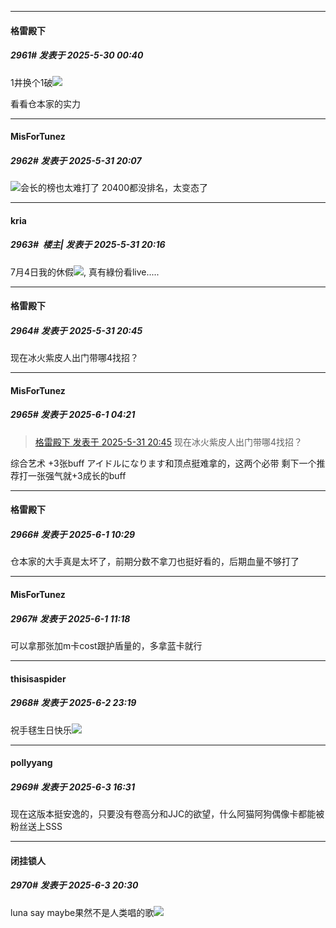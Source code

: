 ﻿
*****

####  格雷殿下  
##### 2961#       发表于 2025-5-30 00:40

1井换个1破<img src="https://static.stage1st.com/image/smiley/face2017/125.png" referrerpolicy="no-referrer">

看看仓本家的实力


*****

####  MisForTunez  
##### 2962#       发表于 2025-5-31 20:07

<img src="https://static.stage1st.com/image/smiley/face2017/103.png" referrerpolicy="no-referrer">会长的榜也太难打了
20400都没排名，太变态了


*****

####  kria  
##### 2963#         楼主| 发表于 2025-5-31 20:16

7月4日我的休假<img src="https://static.stage1st.com/image/smiley/face2017/044.png">, 真有綠份看live.....


*****

####  格雷殿下  
##### 2964#       发表于 2025-5-31 20:45

现在冰火紫皮人出门带哪4找招？


*****

####  MisForTunez  
##### 2965#       发表于 2025-6-1 04:21

<blockquote><a href="httphttps://stage1st.com/2b/forum.php?mod=redirect&amp;goto=findpost&amp;pid=67870803&amp;ptid=2145840" target="_blank">格雷殿下 发表于 2025-5-31 20:45</a>
现在冰火紫皮人出门带哪4找招？</blockquote>
综合艺术 +3张buff
アイドルになります和顶点挺难拿的，这两个必带
剩下一个推荐打一张强气就+3成长的buff


*****

####  格雷殿下  
##### 2966#       发表于 2025-6-1 10:29

仓本家的大手真是太坏了，前期分数不拿刀也挺好看的，后期血量不够打了


*****

####  MisForTunez  
##### 2967#       发表于 2025-6-1 11:18

可以拿那张加m卡cost跟护盾量的，多拿蓝卡就行


*****

####  thisisaspider  
##### 2968#       发表于 2025-6-2 23:19

祝手毬生日快乐<img src="https://static.stage1st.com/image/smiley/face2017/072.png" referrerpolicy="no-referrer">


*****

####  pollyyang  
##### 2969#       发表于 2025-6-3 16:31

现在这版本挺安逸的，只要没有卷高分和JJC的欲望，什么阿猫阿狗偶像卡都能被粉丝送上SSS


*****

####  闭挂锁人  
##### 2970#       发表于 2025-6-3 20:30

luna say maybe果然不是人类唱的歌<img src="https://static.stage1st.com/image/smiley/face2017/049.png" referrerpolicy="no-referrer">

